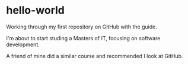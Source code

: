 # hello-world
Working through my first repository on GitHub with the guide.

I'm about to start studing a Masters of IT, focusing on software development. 

A friend of mine did a similar course and recommended I look at GitHub.
